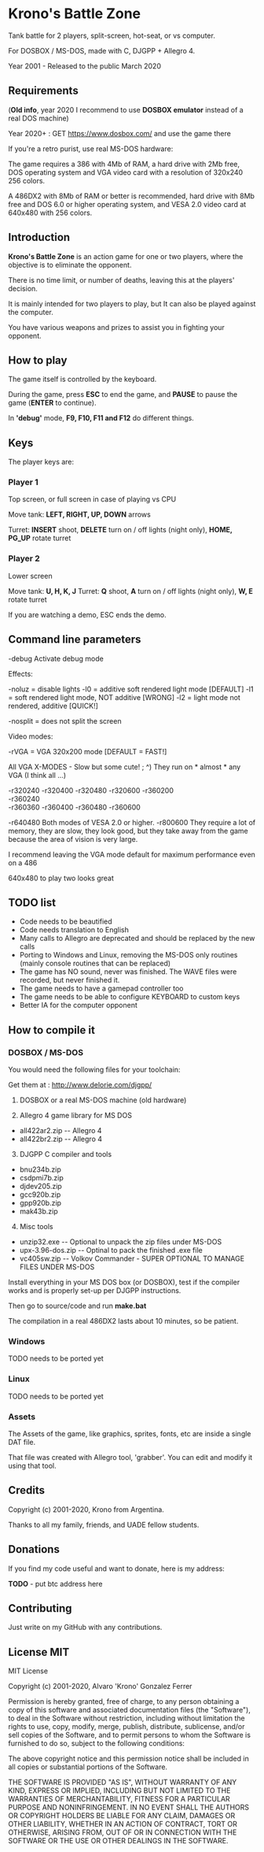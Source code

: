 # Krono's Battle Zone

Tank battle for 2 players, split-screen, hot-seat, or vs computer.

For DOSBOX / MS-DOS, made with C, DJGPP + Allegro 4.

Year 2001 - Released to the public March 2020

## Requirements

(**Old info**, year 2020 I recommend to use **DOSBOX emulator** instead of a real DOS machine)

Year 2020+ : GET https://www.dosbox.com/ and use the game there

If you're a retro purist, use real MS-DOS hardware:

The game requires a 386 with 4Mb of RAM, a hard drive with 2Mb free, DOS operating system and VGA video card with a resolution of 320x240
256 colors.

A 486DX2 with 8Mb of RAM or better is recommended, hard drive with 8Mb free and DOS 6.0 or higher operating system, and VESA 2.0 video card at 640x480 with 256 colors.

## Introduction

**Krono's Battle Zone** is an action game for one or two players, where the objective is to eliminate the opponent.

There is no time limit, or number of deaths, leaving this at the players' decision.

It is mainly intended for two players to play, but It can also be played against the computer.

You have various weapons and prizes to assist you in fighting your opponent.

## How to play

The game itself is controlled by the keyboard.

During the game, press **ESC** to end the game, and **PAUSE** to pause the game (**ENTER** to continue).

In **'debug'** mode, **F9, F10, F11 and F12** do different things.

## Keys

The player keys are:

### Player 1

Top screen, or full screen in case of playing vs CPU

Move tank: **LEFT, RIGHT, UP, DOWN** arrows

Turret: **INSERT** shoot, **DELETE** turn on / off lights (night only),
        **HOME, PG_UP** rotate turret

### Player 2

Lower screen

Move tank: **U, H, K, J**
Turret: **Q** shoot, **A** turn on / off lights (night only),
		**W, E** rotate turret

If you are watching a demo, ESC ends the demo.

## Command line parameters

-debug Activate debug mode

Effects:

-noluz = disable lights
-l0 = additive soft rendered light mode [DEFAULT]
-l1 = soft rendered light mode, NOT additive [WRONG]
-l2 = light mode not rendered, additive [QUICK!]

-nosplit = does not split the screen

Video modes:

-rVGA = VGA 320x200 mode [DEFAULT = FAST!]

All VGA X-MODES - Slow but some cute! ; ^)
They run on * almost * any VGA (I think all ...)

-r320240
-r320400
-r320480
-r320600
-r360200  
-r360240  
-r360360
-r360400
-r360480
-r360600

-r640480 Both modes of VESA 2.0 or higher.
-r800600 They require a lot of memory, they are slow, they look good, but
          they take away from the game because the area of ​​vision is very large.

I recommend leaving the VGA mode default for maximum performance even on a 486

640x480 to play two looks great

## TODO list

* Code needs to be beautified
* Code needs translation to English
* Many calls to Allegro are deprecated and should be replaced by the new calls
* Porting to Windows and Linux, removing the MS-DOS only routines (mainly console routines that can be replaced)
* The game has NO sound, never was finished. The WAVE files were recorded, but never finished it.
* The game needs to have a gamepad controller too
* The game needs to be able to configure KEYBOARD to custom keys
* Better IA for the computer opponent

## How to compile it

### DOSBOX / MS-DOS

You would need the following files for your toolchain:

Get them at : http://www.delorie.com/djgpp/

1. DOSBOX or a real MS-DOS machine (old hardware)

2. Allegro 4 game library for MS DOS
  * all422ar2.zip -- Allegro 4
  * all422br2.zip -- Allegro 4

3. DJGPP C compiler and tools
  * bnu234b.zip
  * csdpmi7b.zip
  * djdev205.zip
  * gcc920b.zip
  * gpp920b.zip
  * mak43b.zip

4. Misc tools
  * unzip32.exe -- Optional to unpack the zip files under MS-DOS
  * upx-3.96-dos.zip -- Optinal to pack the finished .exe file
  * vc405sw.zip -- Volkov Commander - SUPER OPTIONAL TO MANAGE FILES UNDER MS-DOS

Install everything in your MS DOS box (or DOSBOX), test if the compiler works and is properly set-up per DJGPP instructions.

Then go to source/code and run **make.bat**

The compilation in a real 486DX2 lasts about 10 minutes, so be patient.  

### Windows

TODO needs to be ported yet

### Linux

TODO needs to be ported yet

### Assets

The Assets of the game, like graphics, sprites, fonts, etc are inside a single DAT file.

That file was created with Allegro tool, 'grabber'. You can edit and modify it using that tool.

## Credits

Copyright (c) 2001-2020, Krono from Argentina.

Thanks to all my family, friends, and UADE fellow students.

## Donations

If you find my code useful and want to donate, here is my address:

**TODO** - put btc address here

## Contributing

Just write on my GitHub with any contributions.

## License MIT

MIT License

Copyright (c) 2001-2020, Alvaro 'Krono' Gonzalez Ferrer

Permission is hereby granted, free of charge, to any person obtaining a copy
of this software and associated documentation files (the "Software"), to deal
in the Software without restriction, including without limitation the rights
to use, copy, modify, merge, publish, distribute, sublicense, and/or sell
copies of the Software, and to permit persons to whom the Software is
furnished to do so, subject to the following conditions:

The above copyright notice and this permission notice shall be included in all
copies or substantial portions of the Software.

THE SOFTWARE IS PROVIDED "AS IS", WITHOUT WARRANTY OF ANY KIND, EXPRESS OR
IMPLIED, INCLUDING BUT NOT LIMITED TO THE WARRANTIES OF MERCHANTABILITY,
FITNESS FOR A PARTICULAR PURPOSE AND NONINFRINGEMENT. IN NO EVENT SHALL THE
AUTHORS OR COPYRIGHT HOLDERS BE LIABLE FOR ANY CLAIM, DAMAGES OR OTHER
LIABILITY, WHETHER IN AN ACTION OF CONTRACT, TORT OR OTHERWISE, ARISING FROM,
OUT OF OR IN CONNECTION WITH THE SOFTWARE OR THE USE OR OTHER DEALINGS IN THE
SOFTWARE.
